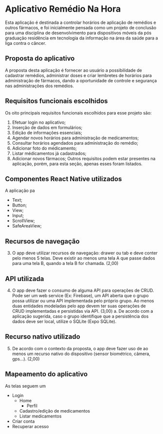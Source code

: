 # Aplicativo Remédio Na Hora
Esta aplicação é destinada a controlar horários de aplicação de remédios e outros fármacos, e foi inicialmente pensada como um projeto de conclusão para uma disciplina de desenvolvimento para dispositivos móveis da pós graduação residência em tecnologia da informação na área da saúde para a liga contra o câncer.

## Proposta do aplicativo
A proposta desta aplicação é fornecer ao usuário a possibilidade de cadastrar remédios, administrar doses e criar lembretes de horários para administração de fármacos, dando a oportunidade de controle e segurança nas administrações dos remédios. 

## Requisitos funcionais escolhidos
Os oito principais requisitos funcionais escolhidos para esse projeto são:
1. Efetuar login no aplicativo;
2. Inserção de dados em formulários;
3. Edição de informações essenciais;
4. Agendar novos horários para administração de medicamentos;
5. Consultar horários agendados para administração do remédio;
6. Adicionar foto do médicamento;
7. Listar médicamentos já cadastrados;
8. Adicionar novos fármacos;
Outros requisitos podem estar presentes na aplicação, porém, para esta seção, apenas esses foram listados.

## Componentes React Native utilizados
A aplicação pa
- Text;
- Button;
- View;
- Input;
- ScrollView;
- SafeAreaView;

## Recursos de navegação
3. O app deve utilizar recursos de navegação: drawer ou tab e deve conter pelo menos 5
telas. Deve existir ao menos uma tela A que passe dados para uma tela B, quando a
tela B for chamada. (2,00)

## API utilizada
4. O app deve fazer o consumo de alguma API para operações de CRUD. Pode ser um
web service (Ex: Firebase), um API aberta que o grupo possa utilizar ou uma API
implementada pelo próprio grupo. Ao menos duas entidades modeladas pelo app
devem ter suas operações de CRUD implementadas e persistidas via API. (3,00)
a. De acordo com a aplicação sugerida, caso o grupo identifique que a
persistência dos dados deve ser local, utilize o SQLite (Expo SQLite).

## Recurso nativo utilizado
5. De acordo com o contexto da proposta, o app deve fazer uso de ao menos um recurso
nativo do dispositivo (sensor biométrico, câmera, gps…). (2,00)

## Mapeamento do aplicativo
As telas seguem um
- Login
  - Home
    - Perfil
  - Cadastro/edição de medicamentos
  - Listar medicamentos
- Criar conta
- Recuperar acesso
